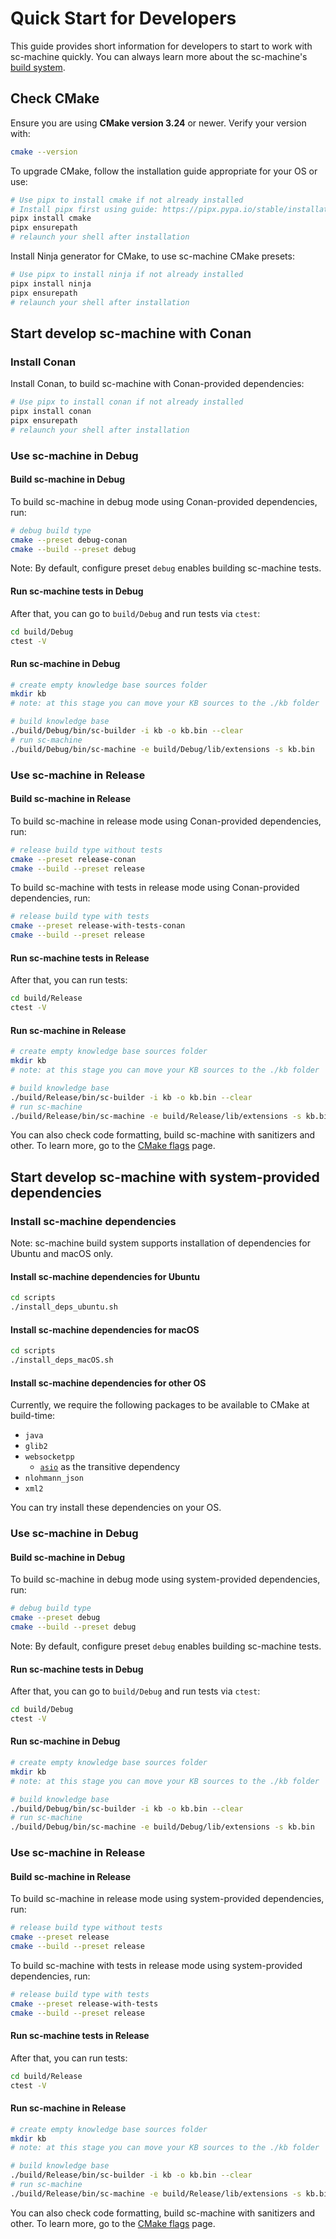 # Quick Start for Developers

This guide provides short information for developers to start to work with sc-machine quickly. You can always learn more about the sc-machine's [build system](build_system.md).

## Check CMake

Ensure you are using **CMake version 3.24** or newer. Verify your version with:

```sh
cmake --version
```

To upgrade CMake, follow the installation guide appropriate for your OS or use:
  
```sh
# Use pipx to install cmake if not already installed
# Install pipx first using guide: https://pipx.pypa.io/stable/installation/
pipx install cmake
pipx ensurepath
# relaunch your shell after installation
```

Install Ninja generator for CMake, to use sc-machine CMake presets:

```sh
# Use pipx to install ninja if not already installed
pipx install ninja
pipx ensurepath
# relaunch your shell after installation
```

## Start develop sc-machine with Conan

### Install Conan

Install Conan, to build sc-machine with Conan-provided dependencies:

```sh
# Use pipx to install conan if not already installed
pipx install conan
pipx ensurepath
# relaunch your shell after installation
```

### Use sc-machine in Debug

#### Build sc-machine in Debug

To build sc-machine in debug mode using Conan-provided dependencies, run:

```sh
# debug build type
cmake --preset debug-conan
cmake --build --preset debug
```

Note: By default, configure preset `debug` enables building sc-machine tests.

#### Run sc-machine tests in Debug

After that, you can go to `build/Debug` and run tests via `ctest`:

```sh
cd build/Debug
ctest -V
```

#### Run sc-machine in Debug

```sh
# create empty knowledge base sources folder
mkdir kb
# note: at this stage you can move your KB sources to the ./kb folder

# build knowledge base
./build/Debug/bin/sc-builder -i kb -o kb.bin --clear
# run sc-machine
./build/Debug/bin/sc-machine -e build/Debug/lib/extensions -s kb.bin
```

### Use sc-machine in Release

#### Build sc-machine in Release

To build sc-machine in release mode using Conan-provided dependencies, run:

```sh
# release build type without tests
cmake --preset release-conan
cmake --build --preset release
```

To build sc-machine with tests in release mode using Conan-provided dependencies, run:

```sh
# release build type with tests
cmake --preset release-with-tests-conan
cmake --build --preset release
```

#### Run sc-machine tests in Release

After that, you can run tests:

```sh
cd build/Release
ctest -V
```

#### Run sc-machine in Release

```sh
# create empty knowledge base sources folder
mkdir kb
# note: at this stage you can move your KB sources to the ./kb folder

# build knowledge base
./build/Release/bin/sc-builder -i kb -o kb.bin --clear
# run sc-machine
./build/Release/bin/sc-machine -e build/Release/lib/extensions -s kb.bin
```

You can also check code formatting, build sc-machine with sanitizers and other. To learn more, go to the [CMake flags](cmake_flags.md) page.

## Start develop sc-machine with system-provided dependencies

### Install sc-machine dependencies

Note: sc-machine build system supports installation of dependencies for Ubuntu and macOS only.

#### Install sc-machine dependencies for Ubuntu

```sh
cd scripts
./install_deps_ubuntu.sh
```

#### Install sc-machine dependencies for macOS

```sh
cd scripts
./install_deps_macOS.sh
```

#### Install sc-machine dependencies for other OS

Currently, we require the following packages to be available to CMake at build-time:

- `java`
- `glib2`
- `websocketpp`
  - [`asio`](https://think-async.com/Asio/) as the transitive dependency
- `nlohmann_json`
- `xml2`

You can try install these dependencies on your OS.

### Use sc-machine in Debug

#### Build sc-machine in Debug

To build sc-machine in debug mode using system-provided dependencies, run:

```sh
# debug build type
cmake --preset debug
cmake --build --preset debug
```

Note: By default, configure preset `debug` enables building sc-machine tests.

#### Run sc-machine tests in Debug

After that, you can go to `build/Debug` and run tests via `ctest`:

```sh
cd build/Debug
ctest -V
```

#### Run sc-machine in Debug

```sh
# create empty knowledge base sources folder
mkdir kb
# note: at this stage you can move your KB sources to the ./kb folder

# build knowledge base
./build/Debug/bin/sc-builder -i kb -o kb.bin --clear
# run sc-machine
./build/Debug/bin/sc-machine -e build/Debug/lib/extensions -s kb.bin
```

### Use sc-machine in Release

#### Build sc-machine in Release

To build sc-machine in release mode using system-provided dependencies, run:

```sh
# release build type without tests
cmake --preset release
cmake --build --preset release
```

To build sc-machine with tests in release mode using system-provided dependencies, run:

```sh
# release build type with tests
cmake --preset release-with-tests
cmake --build --preset release
```

#### Run sc-machine tests in Release

After that, you can run tests:

```sh
cd build/Release
ctest -V
```

#### Run sc-machine in Release

```sh
# create empty knowledge base sources folder
mkdir kb
# note: at this stage you can move your KB sources to the ./kb folder

# build knowledge base
./build/Release/bin/sc-builder -i kb -o kb.bin --clear
# run sc-machine
./build/Release/bin/sc-machine -e build/Release/lib/extensions -s kb.bin
```

You can also check code formatting, build sc-machine with sanitizers and other. To learn more, go to the [CMake flags](cmake_flags.md) page.
